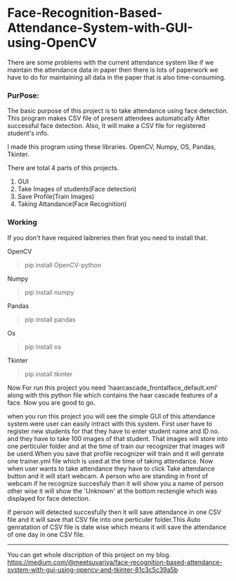 # Face-Recognition-Based-Attendance-System-with-GUI-using-OpenCV

There are some problems with the current attendance system like if we maintain the attendance data in paper then there is lots of paperwork we have to do for maintaining all data in the paper that is also time-consuming.

### PurPose:
The basic purpose of this project is to take attendance using face detection. This program makes CSV file of present attendees automatically After successful face detection. Also, It will make a CSV file for registered student's info.

I made this program using these libraries. OpenCV, Numpy, OS, Pandas, Tkinter.

There are total 4 parts of this projects.
1. GUI
2. Take Images of students(Face detection)
3. Save Profile(Train Images)
4. Taking Attandance(Face Recognition)


### Working 
If you don't have required laibreries then firat you need to install that.

OpenCV
>pip install OpenCV-python

Numpy
>pip install numpy

Pandas
>pip install pandas

Os 
>pip install os

Tkinter 
>pip install tkinter

Now For run this project you need 'haarcascade_frontalface_default.xml' along with this python file which contains the haar cascade features of a face.
Now you are good to go.  

when you run this project you will see the simple GUI of this attendance system.were user can easily intract with this system.
First user have to register new students for that they have to enter student name and ID no. and they have to take 100 images of that student. That images will store into one perticuler folder and at the time of train our recognizer that images will be userd.When you save that profile recognizer will train and it will genrate one trainer.yml file which is used at the time of taking attendance. Now when user wants to take attendance they have to click Take attendance button and it will start webcam. A person who are standing in front of webcam if he recognize succesfuly than it will show you a name of person other wise it will show the 'Unknown' at the bottom rectengle which was displayed for face detection.

If person will detected succesfully then it will save attendance in one CSV file and it will save that CSV file into one perticuler folder.This Auto genratation of CSV file is date wise which means it will save the attendance of one day in one CSV file.  

---

You can get whole discription of this project on my blog.
https://medium.com/@meetsuvariya/face-recognition-based-attendance-system-with-gui-using-opencv-and-tkinter-81c3c5c39a5b
